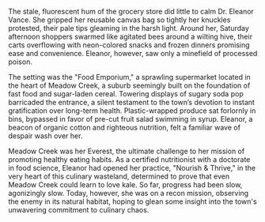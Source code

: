 The stale, fluorescent hum of the grocery store did little to calm Dr. Eleanor Vance. She gripped her reusable canvas bag so tightly her knuckles protested, their pale tips gleaming in the harsh light. Around her, Saturday afternoon shoppers swarmed like agitated bees around a wilting hive, their carts overflowing with neon-colored snacks and frozen dinners promising ease and convenience. Eleanor, however, saw only a minefield of processed poison.

The setting was the "Food Emporium," a sprawling supermarket located in the heart of Meadow Creek, a suburb seemingly built on the foundation of fast food and sugar-laden cereal. Towering displays of sugary soda pop barricaded the entrance, a silent testament to the town’s devotion to instant gratification over long-term health. Plastic-wrapped produce sat forlornly in bins, bypassed in favor of pre-cut fruit salad swimming in syrup. Eleanor, a beacon of organic cotton and righteous nutrition, felt a familiar wave of despair wash over her.

Meadow Creek was her Everest, the ultimate challenge to her mission of promoting healthy eating habits. As a certified nutritionist with a doctorate in food science, Eleanor had opened her practice, "Nourish & Thrive," in the very heart of this culinary wasteland, determined to prove that even Meadow Creek could learn to love kale. So far, progress had been slow, agonizingly slow. Today, however, she was on a recon mission, observing the enemy in its natural habitat, hoping to glean some insight into the town's unwavering commitment to culinary chaos.

